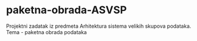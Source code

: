 # paketna-obrada-ASVSP
Projektni zadatak iz predmeta Arhitektura sistema velikih skupova podataka. Tema - paketna obrada podataka
